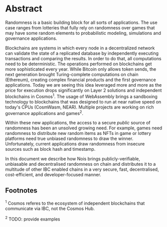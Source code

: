 # Abstract

Randomness is a basic building block for all sorts of applications. The use case ranges from lotteries that fully rely on randomness over games that may have some random elements to probabilistic modeling, simulations and governance applications.

Blockchains are systems in which every node in a decentralized network can validate the state of a replicated database by independently executing transactions and comparing the results. In order to do that, all computations need to be deterministic. The operations performed on blockchains get more sophisticated every year. While Bitcoin only allows token sends, the next generation brought Turing-complete computations on chain (Ethereum), creating complex financial products and the first governance applications. Today we are seeing this idea leveraged more and more as the price for execution drops significantly on Layer 2 solutions and independent blockchains in Cosmos<sup>1</sup>. The usage of WebAssembly brings a sandboxing technology to blockchains that was designed to run at near native speed on today's CPUs (CosmWasm, NEAR). Multiple projects are working on rich governance applications and games<sup>2</sup>.

Within these new applications, the access to a secure *public* source of
randomness has been an unsolved growing need. For example, games need randomness
to distribute new random items as NFTs in game or lottery platforms need true
unbiased randomness to draw the winner. Unfortunately, current applications draw
randomness from insecure sources such as block hash and timestamp.

In this document we describe how Nois brings publicly-verifiable, unbiasable and decentralised randomness on chain and distributes it to a multitude of other IBC enabled chains in a very secure, fast, decentralised, cost-efficient, and developer-focused manner.

## Footnotes

<sup>1</sup> Cosmos referes to the ecosystem of independent blockchains that communicate via IBC, not the Cosmos Hub.

<sup>2</sup> TODO: provide examples
